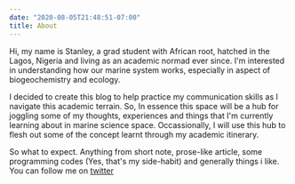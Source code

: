 ```yaml
---
date: "2020-08-05T21:48:51-07:00"
title: About
---
```

Hi, my name is Stanley, a grad student with African root, hatched in the Lagos, Nigeria and living as an academic normad ever since. I'm interested in understanding how our marine system works, especially in aspect of biogeochemistry and ecology.

I decided to create this blog to help practice my communication skills as I navigate this academic terrain. So, In essence this space will be a hub for joggling some of my thoughts, experiences and things that I'm currently learning about in marine science space. Occassionally, I will use this hub to flesh out some of the concept learnt through my academic itinerary. 

So what to expect. Anything from short note, prose-like article, some programming codes (Yes, that's my side-habit) and generally things i like. You can follow me on [twitter](https://twitter.com/nmorstanlee)
